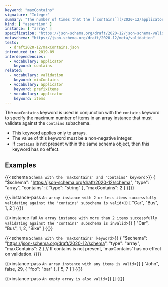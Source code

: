 ```yaml
---
keyword: "maxContains"
signature: "Integer"
summary: "The number of times that the [`contains`](/2020-12/applicator/contains) keyword (if set) successfully validates against the instance must be less than or equal to the given integer."
kind: [ "assertion" ]
instance: [ "array" ]
specification: "https://json-schema.org/draft/2020-12/json-schema-validation.html#section-6.4.4"
metaschema: "https://json-schema.org/draft/2020-12/meta/validation"
tests:
  - draft2020-12/maxContains.json
introduced_in: 2019-09
interdependencies:
  - vocabulary: applicator
    keyword: contains
related:
  - vocabulary: validation
    keyword: minContains
  - vocabulary: applicator
    keyword: prefixItems
  - vocabulary: applicator
    keyword: items
---
```


The `maxContains` keyword is used in conjunction with the `contains` keyword to specify the maximum number of items in an array instance that must validate against the `contains` subschema.
* This keyword applies only to arrays.
* The value of this keyword must be a non-negative integer.
* If `contains` is not present within the same schema object, then this keyword has no effect.

## Examples

{{<schema `Schema with the 'maxContains' and 'contains' keyword`>}}
{
  "$schema": "https://json-schema.org/draft/2020-12/schema",
  "type": "array",
  "contains": { "type": "string" },
  "maxContains": 2
}
{{</schema>}}

{{<instance-pass `An array instance with 2 or less items successfully validating against the 'contains' subschema is valid`>}}
[ "Car", "Bus", 1, 2 ]
{{</instance-pass>}}

{{<instance-fail `An array instance with more than 2 items successfully validating against the 'contains' subschema is invalid`>}}
[ "Car", "Bus", 1, 2, "Bike" ]
{{</instance-fail>}}

{{<schema `Schema with the 'maxContains' keyword`>}}
{
  "$schema": "https://json-schema.org/draft/2020-12/schema",
  "type": "array",
  "maxContains": 2
}
// If contains is not present, 'maxContains' has no effect on validation.
{{</schema>}}

{{<instance-pass `An array instance with any items is valid`>}}
[ "John", false, 29, { "foo": "bar" }, [ 5, 7 ] ]
{{</instance-pass>}}

{{<instance-pass `An empty array is also valid`>}}
[]
{{</instance-pass>}}
